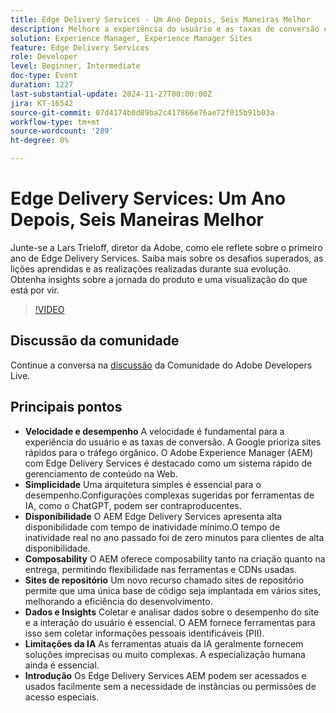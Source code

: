 ```yaml
---
title: Edge Delivery Services - Um Ano Depois, Seis Maneiras Melhor
description: Melhore a experiência do usuário e as taxas de conversão com o Adobe Experience Manager (AEM) Edge Delivery Services, que oferece alta velocidade, simplicidade, alta disponibilidade, compostabilidade, sites de repositório para um desenvolvimento eficiente e insights de dados robustos sem coletar PII.
solution: Experience Manager, Experience Manager Sites
feature: Edge Delivery Services
role: Developer
level: Beginner, Intermediate
doc-type: Event
duration: 1227
last-substantial-update: 2024-11-27T00:00:00Z
jira: KT-16542
source-git-commit: 07d4174b0d89ba2c417866e76ae72f015b91b03a
workflow-type: tm+mt
source-wordcount: '289'
ht-degree: 0%

---
```



# Edge Delivery Services: Um Ano Depois, Seis Maneiras Melhor

Junte-se a Lars Trieloff, diretor da Adobe, como ele reflete sobre o primeiro ano de Edge Delivery Services. Saiba mais sobre os desafios superados, as lições aprendidas e as realizações realizadas durante sua evolução. Obtenha insights sobre a jornada do produto e uma visualização do que está por vir.

>[!VIDEO](https://video.tv.adobe.com/v/3439436/?learn=on&enablevpops)

## Discussão da comunidade

Continue a conversa na [discussão](https://adobe.ly/3NTU0qS) da Comunidade do Adobe Developers Live.

## Principais pontos

* **Velocidade e desempenho** A velocidade é fundamental para a experiência do usuário e as taxas de conversão. A Google prioriza sites rápidos para o tráfego orgânico. O Adobe Experience Manager (AEM) com Edge Delivery Services é destacado como um sistema rápido de gerenciamento de conteúdo na Web.
* **Simplicidade** Uma arquitetura simples é essencial para o desempenho.Configurações complexas sugeridas por ferramentas de IA, como o ChatGPT, podem ser contraproducentes.
* **Disponibilidade** O AEM Edge Delivery Services apresenta alta disponibilidade com tempo de inatividade mínimo.O tempo de inatividade real no ano passado foi de zero minutos para clientes de alta disponibilidade. &#x200B;
* **Composability** O AEM oferece composability tanto na criação quanto na entrega, permitindo flexibilidade nas ferramentas e CDNs usadas.
* **Sites de repositório** Um novo recurso chamado sites de repositório permite que uma única base de código seja implantada em vários sites, melhorando a eficiência do desenvolvimento. &#x200B;
* **Dados e Insights** Coletar e analisar dados sobre o desempenho do site e a interação do usuário é essencial. O AEM fornece ferramentas para isso sem coletar informações pessoais identificáveis (PII).
* **Limitações da IA** As ferramentas atuais da IA geralmente fornecem soluções imprecisas ou muito complexas. A especialização humana ainda é essencial.
* **Introdução** Os Edge Delivery Services AEM podem ser acessados e usados facilmente sem a necessidade de instâncias ou permissões de acesso especiais.
